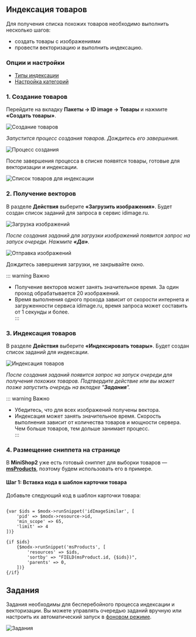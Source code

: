 ## Индексация товаров

Для получения списка похожих товаров необходимо выполнить несколько шагов:

* создать товары с изображениями
* провести векторизацию и выполнить индексацию.

### Опции и настройки
- [Типы индексации](/components/idimage/indexed/type)
- [Настройка категорий](/components/idimage/indexed/category)


### 1. Создание товаров

Перейдите на вкладку **Пакеты → ID image → Товары** и нажмите **«Создать товары»**.

![Создание товаров](https://file.modx.pro/files/f/9/1/f913d8f210e5408854ae321fec346c07.png)

*Запустится процесс создания товаров. Дождитесь его завершения.*

![Процесс создания](https://file.modx.pro/files/d/d/3/dd37a1f018357036fe373438a00930f7.png)

После завершения процесса в списке появятся товары, готовые для векторизации и индексации.

![Список товаров для индексации](https://file.modx.pro/files/0/3/f/03f38272a8d832d9b71dcb317901118b.png)

### 2. Получение векторов

В разделе **Действия** выберите **«Загрузить изображения»**. Будет создан список заданий для запроса в сервис idimage.ru.

![Загрузка изображений](https://file.modx.pro/files/d/c/e/dce673b28847fb2a37b86394b6e17a55.png)

*После создания заданий для загрузки изображений появится запрос на запуск очереди. Нажмите **«Да»**.*

![Отправка изображений](https://file.modx.pro/files/0/2/d/02de950a547965552816dc8949d873ad.png)

Дождитесь завершения загрузки, не закрывайте окно.

::: warning Важно

- Получение векторов может занять значительное время. За один проход обрабатывается 20 изображений.
- Время выполнения одного прохода зависит от скорости интернета и загруженности сервиса idimage.ru, время запроса может составить от 1 секунды и более.  
  :::

### 3. Индексация товаров

В разделе **Действия** выберите **«Индексировать товары»**. Будет создан список заданий для индексации.

![Индексация товаров](https://file.modx.pro/files/e/9/9/e9907ff791dc0ee2d78023866b52495e.png)

*После создания заданий появится запрос на запуск очереди для получения похожих товаров. Подтвердите действие или вы может позже запустить очередь на 
вкладке "**Задания**".*

::: warning Важно

- Убедитесь, что для всех изображений получены вектора.
- Индексация может занять значительное время. Скорость выполнения зависит от количества товаров и мощности сервера. Чем больше товаров, тем дольше занимает
  процесс.  
  :::

### 4. Размещение сниппета на странице

В **MiniShop2** уже есть готовый сниппет для выборки товаров — **[msProducts](/components/minishop2/snippets/msproducts#msproducts)**, поэтому будем
использовать его в примере.

#### Шаг 1: Вставка кода в шаблон карточки товара

Добавьте следующий код в шаблон карточки товара:

```shell

{var $ids = $modx->runSnippet('idImageSimilar', [
    'pid' => $modx->resource->id,
    'min_scope' => 65,
    'limit' => 4
])}

{if $ids}
    {$modx->runSnippet('msProducts', [
        'resources' => $ids,
        'sortby' => "FIELD(msProduct.id, {$ids})",
        'parents' => 0,
    ])}
{/if}
```


## Задания

Задания необходимы для бесперебойного процесса индексации и векторизации. 
Вы можете управлять очередью заданий вручную или настроить их автоматический запуск в [фоновом режиме](/components/idimage/crontab).


![Задания](https://file.modx.pro/files/e/4/0/e404e2125513ec70bd193c734e881a56.png)
